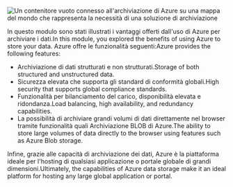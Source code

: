 ![Un contenitore vuoto connesso all'archiviazione di Azure su una mappa del mondo che rappresenta la necessità di una soluzione di archiviazione](../media/6-heading.png)

<span data-ttu-id="5360a-102">In questo modulo sono stati illustrati i vantaggi offerti dall'uso di Azure per archiviare i dati.</span><span class="sxs-lookup"><span data-stu-id="5360a-102">In this module, you explored the benefits of using Azure to store your data.</span></span> <span data-ttu-id="5360a-103">Azure offre le funzionalità seguenti:</span><span class="sxs-lookup"><span data-stu-id="5360a-103">Azure provides the following features:</span></span>

- <span data-ttu-id="5360a-104">Archiviazione di dati strutturati e non strutturati.</span><span class="sxs-lookup"><span data-stu-id="5360a-104">Storage of both structured and unstructured data.</span></span>
- <span data-ttu-id="5360a-105">Sicurezza elevata che supporta gli standard di conformità globali.</span><span class="sxs-lookup"><span data-stu-id="5360a-105">High security that supports global compliance standards.</span></span>
- <span data-ttu-id="5360a-106">Funzionalità per bilanciamento del carico, disponibilità elevata e ridondanza.</span><span class="sxs-lookup"><span data-stu-id="5360a-106">Load balancing, high availability, and redundancy capabilities.</span></span>
- <span data-ttu-id="5360a-107">La possibilità di archiviare grandi volumi di dati direttamente nel browser tramite funzionalità quali Archiviazione BLOB di Azure.</span><span class="sxs-lookup"><span data-stu-id="5360a-107">The ability to store large volumes of data directly to the browser using features such as Azure Blob storage.</span></span>

<span data-ttu-id="5360a-108">Infine, grazie alle capacità di archiviazione dei dati, Azure è la piattaforma ideale per l'hosting di qualsiasi applicazione o portale globale di grandi dimensioni.</span><span class="sxs-lookup"><span data-stu-id="5360a-108">Ultimately, the capabilities of Azure data storage make it an ideal platform for hosting any large global application or portal.</span></span>